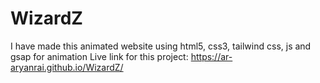 # WizardZ
I have made this animated website using html5, css3, tailwind css, js and gsap for animation
Live link for this project: https://ar-aryanrai.github.io/WizardZ/
